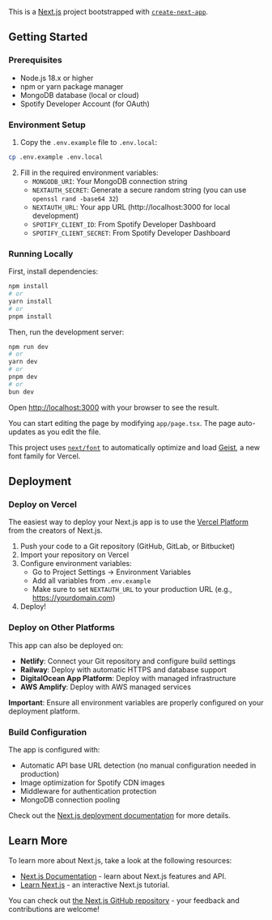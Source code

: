 This is a [Next.js](https://nextjs.org) project bootstrapped with [`create-next-app`](https://nextjs.org/docs/app/api-reference/cli/create-next-app).

## Getting Started

### Prerequisites

- Node.js 18.x or higher
- npm or yarn package manager
- MongoDB database (local or cloud)
- Spotify Developer Account (for OAuth)

### Environment Setup

1. Copy the `.env.example` file to `.env.local`:
```bash
cp .env.example .env.local
```

2. Fill in the required environment variables:
   - `MONGODB_URI`: Your MongoDB connection string
   - `NEXTAUTH_SECRET`: Generate a secure random string (you can use `openssl rand -base64 32`)
   - `NEXTAUTH_URL`: Your app URL (http://localhost:3000 for local development)
   - `SPOTIFY_CLIENT_ID`: From Spotify Developer Dashboard
   - `SPOTIFY_CLIENT_SECRET`: From Spotify Developer Dashboard

### Running Locally

First, install dependencies:

```bash
npm install
# or
yarn install
# or
pnpm install
```

Then, run the development server:

```bash
npm run dev
# or
yarn dev
# or
pnpm dev
# or
bun dev
```

Open [http://localhost:3000](http://localhost:3000) with your browser to see the result.

You can start editing the page by modifying `app/page.tsx`. The page auto-updates as you edit the file.

This project uses [`next/font`](https://nextjs.org/docs/app/building-your-application/optimizing/fonts) to automatically optimize and load [Geist](https://vercel.com/font), a new font family for Vercel.

## Deployment

### Deploy on Vercel

The easiest way to deploy your Next.js app is to use the [Vercel Platform](https://vercel.com/new?utm_medium=default-template&filter=next.js&utm_source=create-next-app&utm_campaign=create-next-app-readme) from the creators of Next.js.

1. Push your code to a Git repository (GitHub, GitLab, or Bitbucket)
2. Import your repository on Vercel
3. Configure environment variables:
   - Go to Project Settings → Environment Variables
   - Add all variables from `.env.example`
   - Make sure to set `NEXTAUTH_URL` to your production URL (e.g., https://yourdomain.com)
4. Deploy!

### Deploy on Other Platforms

This app can also be deployed on:
- **Netlify**: Connect your Git repository and configure build settings
- **Railway**: Deploy with automatic HTTPS and database support
- **DigitalOcean App Platform**: Deploy with managed infrastructure
- **AWS Amplify**: Deploy with AWS managed services

**Important**: Ensure all environment variables are properly configured on your deployment platform.

### Build Configuration

The app is configured with:
- Automatic API base URL detection (no manual configuration needed in production)
- Image optimization for Spotify CDN images
- Middleware for authentication protection
- MongoDB connection pooling

Check out the [Next.js deployment documentation](https://nextjs.org/docs/app/building-your-application/deploying) for more details.

## Learn More

To learn more about Next.js, take a look at the following resources:

- [Next.js Documentation](https://nextjs.org/docs) - learn about Next.js features and API.
- [Learn Next.js](https://nextjs.org/learn) - an interactive Next.js tutorial.

You can check out [the Next.js GitHub repository](https://github.com/vercel/next.js) - your feedback and contributions are welcome!
